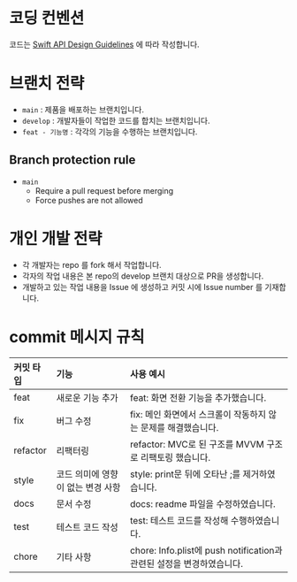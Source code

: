 # 코딩 컨벤션
코드는 
[Swift API Design Guidelines](https://cozzin.gitbook.io/swift-api-design-guidelines/) 에 따라 작성합니다. 

# 브랜치 전략
- `main` : 제품을 배포하는 브랜치입니다.
- `develop` : 개발자들이 작업한 코드를 합치는 브랜치입니다.
- `feat - 기능명` : 각각의 기능을 수행하는 브랜치입니다.

## Branch protection rule
- `main`
  - Require a pull request before merging
  - Force pushes are not allowed

# 개인 개발 전략
- 각 개발자는 repo 를 fork 해서 작업합니다.
- 각자의 작업 내용은 본 repo의 develop 브랜치 대상으로 PR을 생성합니다.
- 개발하고 있는 작업 내용을 Issue 에 생성하고 커밋 시에 Issue number 를 기재합니다.

# commit 메시지 규칙

|커밋 타입|기능|사용 예시|
|:---|:---|:----|
|feat  |새로운 기능 추가|feat: 화면 전환 기능을 추가했습니다.|
|fix  |버그 수정|fix: 메인 화면에서 스크롤이 작동하지 않는 문제를 해결했습니다.|
|refactor|리팩터링|refactor: MVC로 된 구조를 MVVM 구조로 리팩토링 했습니다.|
|style  |코드 의미에 영향이 없는 변경 사항|style: print문 뒤에 오타난 ;를 제거하였습니다.|
|docs|문서 수정|docs: readme 파일을 수정하였습니다.|
|test|테스트 코드 작성|test: 테스트 코드를 작성해 수행하였습니다.|
|chore|기타 사항|chore: Info.plist에 push notification과 관련된 설정을 변경하였습니다.|

